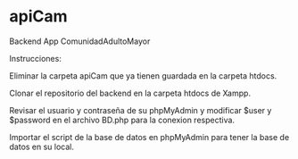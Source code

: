 # apiCam
Backend App ComunidadAdultoMayor

Instrucciones:

Eliminar la carpeta apiCam que ya tienen guardada en la carpeta htdocs.

Clonar el repositorio del backend en la carpeta htdocs de Xampp.

Revisar el usuario y contraseña de su phpMyAdmin y modificar $user y $password en el archivo BD.php para la conexion respectiva.

Importar el script de la base de datos en phpMyAdmin para tener la base de datos en su local.
